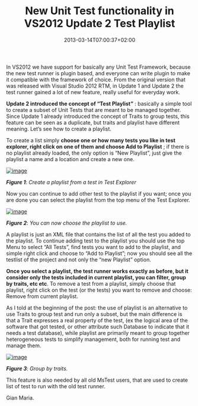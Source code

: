 ﻿---
title: "New Unit Test functionality in VS2012 Update 2 Test Playlist"
description: ""
date: 2013-03-14T07:00:37+02:00
draft: false
tags: [Unit Testing,VS2012]
categories: [Visual Studio]
---
In VS2012 we have support for basically any Unit Test Framework, because the new test runner is plugin based, and everyone can write plugin to make it compatible with the framework of choice. From the original version that was released with Visual Studio 2012 RTM, in Update 1 and Update 2 the test runner gained a lot of new feature, really useful for everyday work.

 **Update 2 introduced the concept of “Test Playlist”** : basically a simple tool to create a subset of Unit Tests that are meant to be managed together. Since Update 1 already introduced the concept of Traits to group tests, this feature can be seen as a duplicate, but traits and playlist have different meaning. Let’s see how to create a playlist.

To create a list simply  **choose one or how many tests you like in test explorer, right click on one of them and choose Add to Playlist** ; if there is no playlist already loaded, the only option is “New Playlist”, just give the playlist a name and a location and create a new one.

[![image](http://www.codewrecks.com/blog/wp-content/uploads/2013/03/image_thumb4.png "image")](http://www.codewrecks.com/blog/wp-content/uploads/2013/03/image4.png)

 ***Figure 1***: *Create a playlist from a test in Test Explorer*

Now you can continue to add other test to the playlist if you want; once you are done you can select the playlist from the top menu of the Test Explorer.

[![image](http://www.codewrecks.com/blog/wp-content/uploads/2013/03/image_thumb5.png "image")](http://www.codewrecks.com/blog/wp-content/uploads/2013/03/image5.png)

 ***Figure 2***: *You can now choose the playlist to use.*

A playlist is just an XML file that contains the list of all the test you added to the playlist. To continue adding test to the playlist you should use the top Menu to select “All Tests”, find tests you want to add to the playlist, and simple right click and choose to “Add to Playlist”; now you should see all the testlist of the project and not only the “new Playlist” option.

 **Once you select a playlist, the test runner works exactly as before, but it consider only the tests included in current playlist, you can filter, group by traits, etc etc**. To remove a test from a playlist, simply choose that playlist, right click on the test (or the tests) you want to remove and choose: Remove from current playlist.

As I told at the beginning of the post: the use of playlist is an alternative to use Traits to group test and run only a subset, but the main difference is that a Trait expresses a real property of the test, (ex the logical area of the software that got tested, or other attribute such Database to indicate that it needs a test database), while playlist are primarily meant to group together heterogeneous tests to simplify management, both for running test and manage them.

[![image](http://www.codewrecks.com/blog/wp-content/uploads/2013/03/image_thumb6.png "image")](http://www.codewrecks.com/blog/wp-content/uploads/2013/03/image6.png)

 ***Figure 3***: *Group by traits.*

This feature is also needed by all old MsTest users, that are used to create list of test to run with the old test runner.

Gian Maria.
